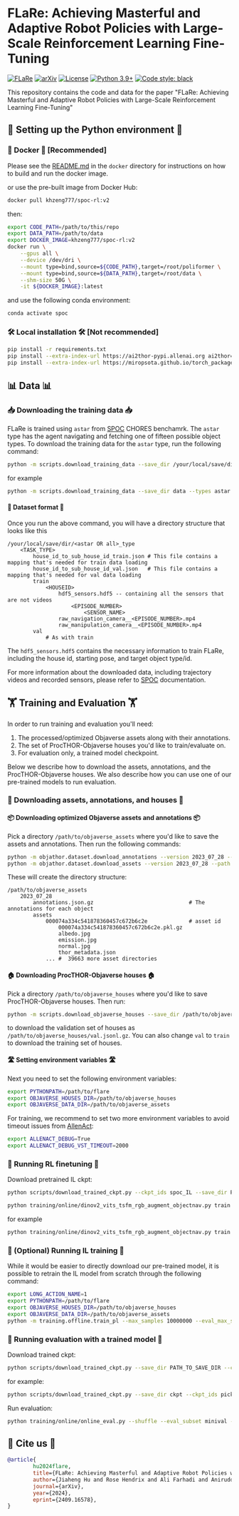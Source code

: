 # FLaRe: Achieving Masterful and Adaptive Robot Policies with Large-Scale Reinforcement Learning Fine-Tuning

[![FLaRe](https://img.shields.io/badge/FLaRe-website-ff69b4.svg)](https://robot-flare.github.io/)
[![arXiv](https://img.shields.io/badge/arXiv-2409.16578-b31b1b.svg)](https://arxiv.org/abs/2409.16578)
[![License](https://img.shields.io/badge/License-Apache_2.0-yellow.svg)](https://opensource.org/licenses/Apache-2.0)
[![Python 3.9+](https://img.shields.io/badge/python-3.9+-blue.svg)](https://www.python.org/downloads/release/python-390/)
[![Code style: black](https://img.shields.io/badge/code%20style-black-000000.svg)](https://github.com/psf/black)


This repository contains the code and data for the paper "FLaRe: Achieving Masterful and Adaptive Robot Policies with Large-Scale Reinforcement Learning Fine-Tuning"
## 🐍 Setting up the Python environment 🐍

### 🐳 Docker 🐳 [Recommended]

Please see the [README.md](docker/README.md) in the `docker` directory for instructions on how to build and run the docker image.

or use the pre-built image from Docker Hub:

```bash
docker pull khzeng777/spoc-rl:v2
```
then:
```bash
export CODE_PATH=/path/to/this/repo
export DATA_PATH=/path/to/data
export DOCKER_IMAGE=khzeng777/spoc-rl:v2
docker run \
    --gpus all \
    --device /dev/dri \
    --mount type=bind,source=${CODE_PATH},target=/root/poliformer \
    --mount type=bind,source=${DATA_PATH},target=/root/data \
    --shm-size 50G \
    -it ${DOCKER_IMAGE}:latest
```
and use the following conda environment:
```bash
conda activate spoc
```

### 🛠 Local installation 🛠 [Not recommended]

```bash
pip install -r requirements.txt
pip install --extra-index-url https://ai2thor-pypi.allenai.org ai2thor==0+966bd7758586e05d18f6181f459c0e90ba318bec
pip install --extra-index-url https://miropsota.github.io/torch_packages_builder detectron2==0.6+864913fpt2.1.2cu121
```


## 📊 Data 📊

### 📥 Downloading the training data 📥

FLaRe is trained using `astar` from [SPOC](https://spoc-robot.github.io/) CHORES benchamrk. The `astar` type has the agent navigating and fetching one of fifteen possible object types. To download the training data for the `astar` type, run the following command:  

```bash
python -m scripts.download_training_data --save_dir /your/local/save/dir --types astar
```

for example
```bash
python -m scripts.download_training_data --save_dir data --types astar
```

#### 📁 Dataset format 📁

Once you run the above command, you will have a directory structure that looks like this
```
/your/local/save/dir/<astar OR all>_type
    <TASK_TYPE>
        house_id_to_sub_house_id_train.json # This file contains a mapping that's needed for train data loading
        house_id_to_sub_house_id_val.json   # This file contains a mapping that's needed for val data loading
        train
            <HOUSEID>
                hdf5_sensors.hdf5 -- containing all the sensors that are not videos
                    <EPISODE_NUMBER>
                        <SENSOR_NAME>
                raw_navigation_camera__<EPISODE_NUMBER>.mp4
                raw_manipulation_camera__<EPISODE_NUMBER>.mp4
        val
            # As with train
```


The `hdf5_sensors.hdf5` contains the necessary information to train FLaRe, including the house id, starting pose, and target object type/id.

For more information about the downloaded data, including trajectory videos and recorded sensors, please refer to [SPOC](https://spoc-robot.github.io/) documentation.

## 🏋 Training and Evaluation 🏋

In order to run training and evaluation you'll need:

1. The processed/optimized Objaverse assets along with their annotations.
2. The set of ProcTHOR-Objaverse houses you'd like to train/evaluate on.
3. For evaluation only, a trained model checkpoint.

Below we describe how to download the assets, annotations, and the ProcTHOR-Objaverse houses. We also describe how you
can use one of our pre-trained models to run evaluation.

### 💾 Downloading assets, annotations, and houses 💾

#### 📦 Downloading optimized Objaverse assets and annotations 📦

Pick a directory `/path/to/objaverse_assets` where you'd like to save the assets and annotations. Then run the following commands:

```bash
python -m objathor.dataset.download_annotations --version 2023_07_28 --path /path/to/objaverse_assets
python -m objathor.dataset.download_assets --version 2023_07_28 --path /path/to/objaverse_assets
```

These will create the directory structure:
```
/path/to/objaverse_assets
    2023_07_28
        annotations.json.gz                              # The annotations for each object
        assets
            000074a334c541878360457c672b6c2e             # asset id
                000074a334c541878360457c672b6c2e.pkl.gz
                albedo.jpg
                emission.jpg
                normal.jpg
                thor_metadata.json
            ... #  39663 more asset directories
```

#### 🏠 Downloading ProcTHOR-Objaverse houses 🏠

Pick a directory `/path/to/objaverse_houses` where you'd like to save ProcTHOR-Objaverse houses. Then run: 
```bash
python -m scripts.download_objaverse_houses --save_dir /path/to/objaverse_houses --subset val
```
to download the validation set of houses as `/path/to/objaverse_houses/val.jsonl.gz`.
You can also change `val` to `train` to download the training set of houses.

#### 🛣 Setting environment variables 🛣

Next you need to set the following environment variables:
```bash
export PYTHONPATH=/path/to/flare
export OBJAVERSE_HOUSES_DIR=/path/to/objaverse_houses
export OBJAVERSE_DATA_DIR=/path/to/objaverse_assets
```

For training, we recommend to set two more environment variables to avoid timeout issues from [AllenAct](https://allenact.org/):
```bash
export ALLENACT_DEBUG=True
export ALLENACT_DEBUG_VST_TIMEOUT=2000
```

### 🚀 Running RL finetuning 🚀
Download pretrained IL ckpt:
```bash
python scripts/download_trained_ckpt.py --ckpt_ids spoc_IL --save_dir PATH_TO_SAVE_DIR
```

```bash
python training/online/dinov2_vits_tsfm_rgb_augment_objectnav.py train --il_ckpt_path IL_CKPT_PATH --num_train_processes NUM_OF_TRAIN_PROCESSES --output_dir PATH_TO_RESULT --dataset_dir PATH_TO_DATASET
```

for example
```bash
python training/online/dinov2_vits_tsfm_rgb_augment_objectnav.py train --il_ckpt_path ckpt/spoc_IL/model.pt --num_train_processes 32 --output_dir results --dataset_dir data/astar/ObjectNavType
```

### 🚀 (Optional) Running IL training 🚀
While it would be easier to directly download our pre-trained model, it is possible to retrain the IL model from
scratch through the following command:
```bash
export LONG_ACTION_NAME=1
export PYTHONPATH=/path/to/flare
export OBJAVERSE_HOUSES_DIR=/path/to/objaverse_houses
export OBJAVERSE_DATA_DIR=/path/to/objaverse_assets
python -m training.offline.train_pl --max_samples 10000000 --eval_max_samples 100 --eval_every 400 --model_version small_3 --sliding_window 100 --per_gpu_batch 16 --lr 0.0002 --data_dir PATH_TO_DATA --dataset_version CHORES --model EarlyFusionCnnTransformer --input_sensors raw_navigation_camera raw_manipulation_camera last_actions an_object_is_in_hand --precision 16-mixed --resume_local --output_dir OUTPUT_DIR --loss action --max_epochs 400
```


### 🚀 Running evaluation with a trained model 🚀

Download trained ckpt:
```bash
python scripts/download_trained_ckpt.py --save_dir PATH_TO_SAVE_DIR --ckpt_ids TaskType
```

for example:
```bash
python scripts/download_trained_ckpt.py --save_dir ckpt --ckpt_ids pickup
```

Run evaluation:
```bash
python training/online/online_eval.py --shuffle --eval_subset minival --output_basedir DIR --test_augmentation --task_type TaskType --input_sensors raw_navigation_camera raw_manipulation_camera last_actions an_object_is_in_hand --house_set objaverse --num_workers NUM_WORKERS
```

## 📝 Cite us 📝

```bibtex
@article{
        hu2024flare,
        title={FLaRe: Achieving Masterful and Adaptive Robot Policies with Large-Scale Reinforcement Learning Fine-Tuning},
        author={Jiaheng Hu and Rose Hendrix and Ali Farhadi and Aniruddha Kembhavi and Roberto Martin-Martin and Peter Stone and Kuo-Hao Zeng and Kiana Ehsani},
        journal={arXiv},
        year={2024},
        eprint={2409.16578},
}
```
